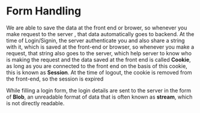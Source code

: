 # Form Handling

<p> We are able to save the data at the front end or brower, so whenever you make request to the server , that data automatically goes to backend. At the time of Login/Signin, the server authenticate you and also share a string with it, which is saved at the front-end or browser, so whenever you make a request, that string also goes to the server, which help server to know who is making the request and the data saved at the front end is called <b>Cookie</b>, as long as you are connected to the front end on the basis of this cookie, this is known as 
<b>Session</b>. At the time of logout, the cookie is removed from the front-end, so the session is expired</p> 

 While filling a login form, the login details are sent to the server in the form of **Blob**, an unreadable format of data that is often known as **stream**, which is not directly readable.